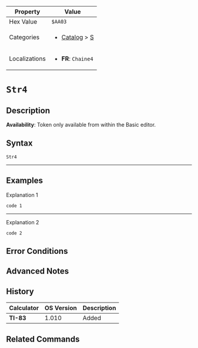 | Property      | Value |
|---------------|-------|
| Hex Value     | `$AA03`|
| Categories    | <ul><li>[Catalog](<../categories/Catalog.md>) > [S](<../categories/Catalog.md#S>)</li></ul> |
| Localizations | <ul><li><b>FR</b>: `Chaine4`</li></ul> |

# `Str4`

## Description



<b>Availability</b>: Token only available from within the Basic editor.

## Syntax
`Str4`

<hr>

## Examples

Explanation 1
```ti-basic
code 1
```
---
Explanation 2
```ti-basic
code 2
```

## Error Conditions


## Advanced Notes


## History
| Calculator | OS Version | Description |
|------------|------------|-------------|
| <b>TI-83</b> | 1.010 | Added

## Related Commands

    